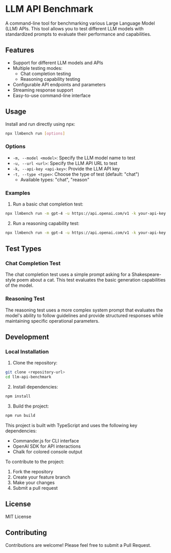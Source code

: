 # LLM API Benchmark

A command-line tool for benchmarking various Large Language Model (LLM) APIs. This tool allows you to test different LLM models with standardized prompts to evaluate their performance and capabilities.

## Features

- Support for different LLM models and APIs
- Multiple testing modes:
  - Chat completion testing
  - Reasoning capability testing
- Configurable API endpoints and parameters
- Streaming response support
- Easy-to-use command-line interface

## Usage

Install and run directly using npx:

```bash
npx llmbench run [options]
```

### Options

- `-m, --model <model>`: Specify the LLM model name to test
- `-u, --url <url>`: Specify the LLM API URL to test
- `-k, --api-key <api-key>`: Provide the LLM API key
- `-t, --type <type>`: Choose the type of test (default: "chat")
  - Available types: "chat", "reason"

### Examples

1. Run a basic chat completion test:

```bash
npx llmbench run -m gpt-4 -u https://api.openai.com/v1 -k your-api-key
```

2. Run a reasoning capability test:

```bash
npx llmbench run -m gpt-4 -u https://api.openai.com/v1 -k your-api-key -t reason
```

## Test Types

### Chat Completion Test

The chat completion test uses a simple prompt asking for a Shakespeare-style poem about a cat. This test evaluates the basic generation capabilities of the model.

### Reasoning Test

The reasoning test uses a more complex system prompt that evaluates the model's ability to follow guidelines and provide structured responses while maintaining specific operational parameters.

## Development

### Local Installation

1. Clone the repository:

```bash
git clone <repository-url>
cd llm-api-benchmark
```

2. Install dependencies:

```bash
npm install
```

3. Build the project:

```bash
npm run build
```

This project is built with TypeScript and uses the following key dependencies:

- Commander.js for CLI interface
- OpenAI SDK for API interactions
- Chalk for colored console output

To contribute to the project:

1. Fork the repository
2. Create your feature branch
3. Make your changes
4. Submit a pull request

## License

MIT License

## Contributing

Contributions are welcome! Please feel free to submit a Pull Request.

